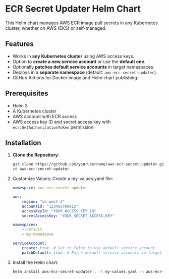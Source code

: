 # ECR Secret Updater Helm Chart

This Helm chart manages AWS ECR image pull secrets in any Kubernetes cluster, whether on AWS (EKS) or self-managed.

## Features

- Works in **any Kubernetes cluster** using AWS access keys.
- Option to **create a new service account** or use the **default one**.
- Optionally **patches default service accounts** in target namespaces.
- Deploys in a **separate namespace** (default: `aws-ecr-secret-updater`).
- GitHub Actions for Docker image and Helm chart publishing.

## Prerequisites

- Helm 3
- A Kubernetes cluster
- AWS account with ECR access
- AWS access key ID and secret access key with `ecr:GetAuthorizationToken` permission

## Installation

1. **Clone the Repository**:
   ```bash
   git clone https://github.com/yourusername/aws-ecr-secret-updater.git
   cd aws-ecr-secret-updater
   ```

2. Customize Values: Create a my-values.yaml file:
    ```yaml
    namespace: aws-ecr-secret-updater

    aws:
        region: "us-west-2"
        accountId: "123456789012"
        accessKeyId: "YOUR_ACCESS_KEY_ID"
        secretAccessKey: "YOUR_SECRET_ACCESS_KEY"

    namespaces:
        - default
        - my-namespace

    serviceAccount:
        create: true  # Set to false to use default service account
        patchDefault: true  # Patch default service accounts in target namespaces
    ```

3. Install the Helm chart:
    ```bash
    helm install aws-ecr-secret-updater . -f my-values.yaml -n aws-ecr-secret-updater --create-namespace
    ```
